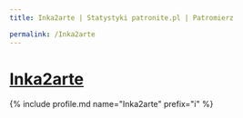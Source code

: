 ```yaml
---
title: Inka2arte | Statystyki patronite.pl | Patromierz

permalink: /Inka2arte
---
```


# [Inka2arte](https://patronite.pl/Inka2arte)

{% include profile.md name="Inka2arte" prefix="i" %}
